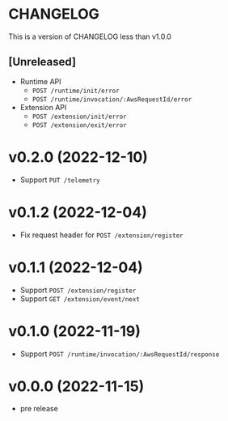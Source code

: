 CHANGELOG 
===
This is a version of CHANGELOG less than v1.0.0

## [Unreleased]

* Runtime API
  * `POST /runtime/init/error`
  * `POST /runtime/invocation/:AwsRequestId/error`
* Extension API
  * `POST /extension/init/error`
  * `POST /extension/exit/error`

v0.2.0 (2022-12-10)
===

* Support `PUT /telemetry`

v0.1.2 (2022-12-04)
===

* Fix request header for `POST /extension/register` 

v0.1.1 (2022-12-04)
===

* Support `POST /extension/register`
* Support `GET /extension/event/next`

v0.1.0 (2022-11-19)
====

* Support `POST /runtime/invocation/:AwsRequestId/response`

v0.0.0 (2022-11-15)
====

* pre release